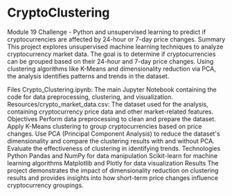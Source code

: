 # CryptoClustering
Module 19 Challenge - Python and unsupervised learning to predict if cryptocurrencies are affected by 24-hour or 7-day price changes.
Summary
This project explores unsupervised machine learning techniques to analyze cryptocurrency market data. The goal is to determine if cryptocurrencies can be grouped based on their 24-hour and 7-day price changes. Using clustering algorithms like K-Means and dimensionality reduction via PCA, the analysis identifies patterns and trends in the dataset.

Files
Crypto_Clustering.ipynb: The main Jupyter Notebook containing the code for data preprocessing, clustering, and visualization.
Resources/crypto_market_data.csv: The dataset used for the analysis, containing cryptocurrency price data and other market-related features.
Objectives
Perform data preprocessing to clean and prepare the dataset.
Apply K-Means clustering to group cryptocurrencies based on price changes.
Use PCA (Principal Component Analysis) to reduce the dataset's dimensionality and compare the clustering results with and without PCA.
Evaluate the effectiveness of clustering in identifying trends.
Technologies
Python
Pandas and NumPy for data manipulation
Scikit-learn for machine learning algorithms
Matplotlib and Plotly for data visualization
Results
The project demonstrates the impact of dimensionality reduction on clustering results and provides insights into how short-term price changes influence cryptocurrency groupings.